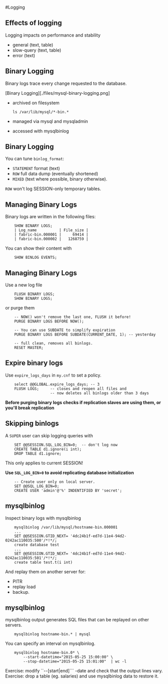 #Logging

## Effects of logging 
Logging impacts on performance and stability

- general (text, table)
- slow-query (text, table)
- error (text)


## Binary Logging
Binary logs trace every change requested to the database.

[Binary Logging][./files/mysql-binary-logging.png]

  - archived on filesystem

        ls /var/lib/mysql/*-bin.*


  - managed  via mysql and mysqladmin
  - accessed with mysqlbinlog

## Binary Logging

You can tune `binlog_format`:

  - `STATEMENT` format (text)
  - `ROW` full data dump (eventually shortened)
  - `MIXED` (text where possible, binary otherwise).

`ROW` won't log SESSION-only temporary tables.


## Managing Binary Logs
Binary logs are written in the following files:

        SHOW BINARY LOGS; 
        | Log_name          | File_size |
        | fabric-bin.000001 |     69414 |
        | fabric-bin.000002 |   1268759 |
  
You can show their content with 

        SHOW BINLOG EVENTS;

## Managing Binary Logs
Use a new log file

        FLUSH BINARY LOGS;
        SHOW BINARY LOGS;

or purge them 
        
        -- NOW() won't remove the last one, FLUSH it before!
        PURGE BINARY LOGS BEFORE NOW(); 
        
        -- You can use SUBDATE to simplify expiration
        PURGE BINARY LOGS BEFORE SUBDATE(CURRENT_DATE, 1); -- yesterday

        -- full clean, removes all binlogs.
        RESET MASTER;

## Expire binary logs
    
Use `expire_logs_days` in `my.cnf` to set a policy.

        select @@GLOBAL.expire_logs_days; -- 3 
        FLUSH LOGS;     -- closes and reopen all files and 
                        -- now deletes all binlogs older than 3 days
        
**Before purging binary logs checks if replication slaves are using them, 
 or you'll break replication**


## Skipping binlogs

A `SUPER` user can skip logging queries with

        SET @@SESSION.SQL_LOG_BIN=0;  -- don't log now
        CREATE TABLE d1.ignore(i int);
        DROP TABLE d1.ignore;
        
This only applies to current SESSION!

**Use `SQL_LOG_BIN=0` to avoid replicating database initialization**

        -- Create user only on local server.
        SET @@SQL_LOG_BIN=0;
        CREATE USER 'admin'@'%' INDENTIFIED BY 'secret';


## mysqlbinlog
Inspect binary logs with mysqlbinlog

        mysqlbinlog /var/lib/mysql/hostname-bin.000001
        ...
        SET @@SESSION.GTID_NEXT= '4dc24b1f-ed7d-11e4-94d2-0242ac110035:500'/*!*/;
        create database test
        ...
        SET @@SESSION.GTID_NEXT= '4dc24b1f-ed7d-11e4-94d2-0242ac110035:501'/*!*/;
        create table test.t(i int)

And replay them on another server for:
 
  - PITR 
  - replay load
  - backup.
  
## mysqlbinlog

mysqlbinlog output generates SQL files that can be replayed on other servers.

        mysqlbinlog hostname-bin.* | mysql
        
You can specify an interval on mysqlbinlog.

        mysqlbinlog hostname-bin.0* \
            --start-datetime="2015-05-25 15:00:00" \
            --stop-datetime="2015-05-25 15:01:00"  | wc -l
            
Exercise: modify ``--[start|end]``` -date and check that the output lines vary.
Exercise: drop a table (eg. salaries) and use mysqlbinlog data to restore it.
